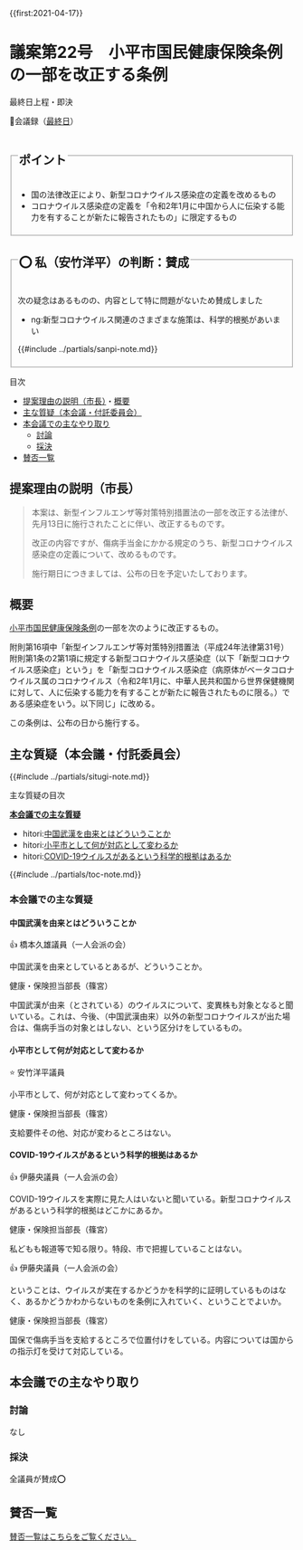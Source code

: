 {{first:2021-04-17}}

# 議案第22号　小平市国民健康保険条例の一部を改正する条例

<i class="fa fa-gavel" aria-hidden="true"></i> 最終日上程・即決

<p class="read-kaigiroku">📄会議録（<a href="https://ssp.kaigiroku.net/tenant/kodaira/SpMinuteView.html?council_id=1201&schedule_id=7&minute_id=7&is_search=true">最終日</a>）</p>

<fieldset class="pnt">
  <legend><h2>ポイント</h2></legend>

- 国の法律改正により、新型コロナウイルス感染症の定義を改めるもの
- コロナウイルス感染症の定義を「令和2年1月に中国から人に伝染する能力を有することが新たに報告されたもの」に限定するもの

</fieldset>

<fieldset class="sanpi">
  <legend><h2>⭕️ 私（安竹洋平）の判断：賛成</h2></legend>

次の疑念はあるものの、内容として特に問題がないため賛成しました

- ng:新型コロナウイルス関連のさまざまな施策は、科学的根拠があいまい

{{#include ../partials/sanpi-note.md}}

</fieldset>

<div class="toc">

目次

- [提案理由の説明（市長）](#提案理由の説明（市長）)・[概要](#概要)
- [主な質疑（本会議・付託委員会）](#主な質疑本会議付託委員会)
- [本会議での主なやり取り](#本会議での主なやり取り)
  - [討論](#討論)
  - [採決](#採決-1)
- [賛否一覧](#賛否一覧)

</div>

## 提案理由の説明（市長）

> 本案は、新型インフルエンザ等対策特別措置法の一部を改正する法律が、先月13日に施行されたことに伴い、改正するものです。
>
> 改正の内容ですが、傷病手当金にかかる規定のうち、新型コロナウイルス感染症の定義について、改めるものです。
>
> 施行期日につきましては、公布の日を予定いたしております。

## 概要

[小平市国民健康保険条例](https://www.city.kodaira.tokyo.jp/reiki/reiki_honbun/g135RG00000270.html)の一部を次のように改正するもの。

附則第16項中「新型インフルエンザ等対策特別措置法（平成24年法律第31号）附則第1条の2第1項に規定する新型コロナウイルス感染症（以下「新型コロナウイルス感染症」という」を「新型コロナウイルス感染症（病原体がベータコロナウイルス属のコロナウイルス（令和2年1月に、中華人民共和国から世界保健機関に対して、人に伝染する能力を有することが新たに報告されたものに限る。）である感染症をいう。以下同じ」に改める。

この条例は、公布の日から施行する。

<div class="situgi">

## 主な質疑（本会議・付託委員会）
{{#include ../partials/situgi-note.md}}

<div class="toc">

主な質疑の目次

**[本会議での主な質疑](#1-本会議での主な質疑)**

- hitori:[中国武漢を由来とはどういうことか](#中国武漢を由来とはどういうことか)
- hitori:[小平市として何が対応として変わるか](#小平市として何が対応として変わるか)
- hitori:[COVID-19ウイルスがあるという科学的根拠はあるか](#covid-19ウイルスがあるという科学的根拠はあるか)

{{#include ../partials/toc-note.md}}

</div>

### 本会議での主な質疑

#### 中国武漢を由来とはどういうことか

<div class="balloon bl-left hitori">👍 橋本久雄議員（一人会派の会）<br><div>

中国武漢を由来としているとあるが、どういうことか。

</div></div>

<div class="balloon bl-right">健康・保険担当部長（篠宮）<br><div>

中国武漢が由来（とされている）のウイルスについて、変異株も対象となると聞いている。これは、今後、（中国武漢由来）以外の新型コロナウイルスが出た場合は、傷病手当の対象とはしない、という区分けをしているもの。

</div></div>

#### 小平市として何が対応として変わるか

<div class="balloon bl-left hitori"><span class="yasutake">⭐️ 安竹洋平議員</span><br><div>

小平市として、何が対応として変わってくるか。

</div></div>

<div class="balloon bl-right">健康・保険担当部長（篠宮）<br><div>

支給要件その他、対応が変わるところはない。

</div></div>

#### COVID-19ウイルスがあるという科学的根拠はあるか

<div class="balloon bl-left hitori">👍 伊藤央議員（一人会派の会）<br><div>

COVID-19ウイルスを実際に見た人はいないと聞いている。新型コロナウイルスがあるという科学的根拠はどこかにあるか。

</div></div>

<div class="balloon bl-right">健康・保険担当部長（篠宮）<br><div>

私どもも報道等で知る限り。特段、市で把握していることはない。

</div></div>

<div class="balloon bl-left hitori">👍 伊藤央議員（一人会派の会）<br><div>

ということは、ウイルスが実在するかどうかを科学的に証明しているものはなく、あるかどうかわからないものを条例に入れていく、ということでよいか。

</div></div>

<div class="balloon bl-right">健康・保険担当部長（篠宮）<br><div>

国保で傷病手当を支給するところで位置付けをしている。内容については国からの指示灯を受けて対応している。

</div></div>

</div>

## 本会議での主なやり取り
### 討論
なし

### 採決
全議員が賛成⭕️

## 賛否一覧
[賛否一覧はこちらをご覧ください。](../kekka-ichiran.md#賛否)